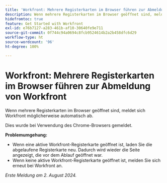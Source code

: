 ```yaml
---
title: 'Workfront: Mehrere Registerkarten im Browser führen zur Abmeldung von Workfront'
description: Wenn mehrere Registerkarten im Browser geöffnet sind, meldet sich Workfront möglicherweise automatisch ab.
hidefromtoc: true
feature: Get Started with Workfront
exl-id: e76b7127-a283-461b-af10-30640fe9e711
source-git-commit: 0f744c94a0694c8fcb9524614b2a2b458dfc6d29
workflow-type: ht
source-wordcount: '96'
ht-degree: 100%

---
```


# Workfront: Mehrere Registerkarten im Browser führen zur Abmeldung von Workfront

<!--Valid issue, won't fix. will be fixed by -->

Wenn mehrere Registerkarten im Browser geöffnet sind, meldet sich Workfront möglicherweise automatisch ab.

Dies wurde bei Verwendung des Chrome-Browsers gemeldet.

**Problemumgehung:**

* Wenn eine aktive Workfront-Registerkarte geöffnet ist, laden Sie die abgelaufene Registerkarte neu. Dadurch wird wieder die Seite angezeigt, die vor dem Ablauf geöffnet war.
* Wenn keine aktive Workfront-Registerkarte geöffnet ist, melden Sie sich erneut bei Workfront an.

_Erste Meldung am 2. August 2024._
